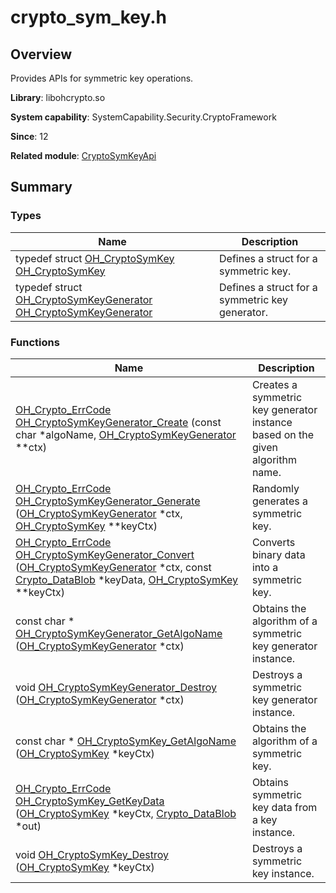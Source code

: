 # crypto_sym_key.h


## Overview

Provides APIs for symmetric key operations.

**Library**: libohcrypto.so

**System capability**: SystemCapability.Security.CryptoFramework

**Since**: 12

**Related module**: [CryptoSymKeyApi](_crypto_sym_key_api.md)


## Summary


### Types

| Name| Description| 
| -------- | -------- |
| typedef struct [OH_CryptoSymKey](_crypto_sym_key_api.md#oh_cryptosymkey) [OH_CryptoSymKey](_crypto_sym_key_api.md#oh_cryptosymkey) | Defines a struct for a symmetric key.| 
| typedef struct [OH_CryptoSymKeyGenerator](_crypto_sym_key_api.md#oh_cryptosymkeygenerator) [OH_CryptoSymKeyGenerator](_crypto_sym_key_api.md#oh_cryptosymkeygenerator) | Defines a struct for a symmetric key generator.| 


### Functions

| Name| Description| 
| -------- | -------- |
| [OH_Crypto_ErrCode](_crypto_common_api.md#oh_crypto_errcode) [OH_CryptoSymKeyGenerator_Create](_crypto_sym_key_api.md#oh_cryptosymkeygenerator_create) (const char \*algoName, [OH_CryptoSymKeyGenerator](_crypto_sym_key_api.md#oh_cryptosymkeygenerator) \*\*ctx) | Creates a symmetric key generator instance based on the given algorithm name.| 
| [OH_Crypto_ErrCode](_crypto_common_api.md#oh_crypto_errcode) [OH_CryptoSymKeyGenerator_Generate](_crypto_sym_key_api.md#oh_cryptosymkeygenerator_generate) ([OH_CryptoSymKeyGenerator](_crypto_sym_key_api.md#oh_cryptosymkeygenerator) \*ctx, [OH_CryptoSymKey](_crypto_sym_key_api.md#oh_cryptosymkey) \*\*keyCtx) | Randomly generates a symmetric key.| 
| [OH_Crypto_ErrCode](_crypto_common_api.md#oh_crypto_errcode) [OH_CryptoSymKeyGenerator_Convert](_crypto_sym_key_api.md#oh_cryptosymkeygenerator_convert) ([OH_CryptoSymKeyGenerator](_crypto_sym_key_api.md#oh_cryptosymkeygenerator) \*ctx, const [Crypto_DataBlob](_crypto___data_blob.md) \*keyData, [OH_CryptoSymKey](_crypto_sym_key_api.md#oh_cryptosymkey) \*\*keyCtx) | Converts binary data into a symmetric key.| 
| const char \* [OH_CryptoSymKeyGenerator_GetAlgoName](_crypto_sym_key_api.md#oh_cryptosymkeygenerator_getalgoname) ([OH_CryptoSymKeyGenerator](_crypto_sym_key_api.md#oh_cryptosymkeygenerator) \*ctx) | Obtains the algorithm of a symmetric key generator instance.| 
| void [OH_CryptoSymKeyGenerator_Destroy](_crypto_sym_key_api.md#oh_cryptosymkeygenerator_destroy) ([OH_CryptoSymKeyGenerator](_crypto_sym_key_api.md#oh_cryptosymkeygenerator) \*ctx) | Destroys a symmetric key generator instance.| 
| const char \* [OH_CryptoSymKey_GetAlgoName](_crypto_sym_key_api.md#oh_cryptosymkey_getalgoname) ([OH_CryptoSymKey](_crypto_sym_key_api.md#oh_cryptosymkey) \*keyCtx) | Obtains the algorithm of a symmetric key.| 
| [OH_Crypto_ErrCode](_crypto_common_api.md#oh_crypto_errcode) [OH_CryptoSymKey_GetKeyData](_crypto_sym_key_api.md#oh_cryptosymkey_getkeydata) ([OH_CryptoSymKey](_crypto_sym_key_api.md#oh_cryptosymkey) \*keyCtx, [Crypto_DataBlob](_crypto___data_blob.md) \*out) | Obtains symmetric key data from a key instance.| 
| void [OH_CryptoSymKey_Destroy](_crypto_sym_key_api.md#oh_cryptosymkey_destroy) ([OH_CryptoSymKey](_crypto_sym_key_api.md#oh_cryptosymkey) \*keyCtx) | Destroys a symmetric key instance.| 
